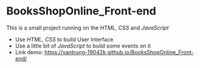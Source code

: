 # **BooksShopOnline_Front-end**
This is a small project running on the *HTML*, *CSS* and *JavaScript*
  - Use *HTML*, *CSS* to build User Interface
  - Use a little bit of *JavaScript* to build some events on it
  - Link demo: https://vantrung-19042k.github.io/BooksShopOnline_Front-end/
